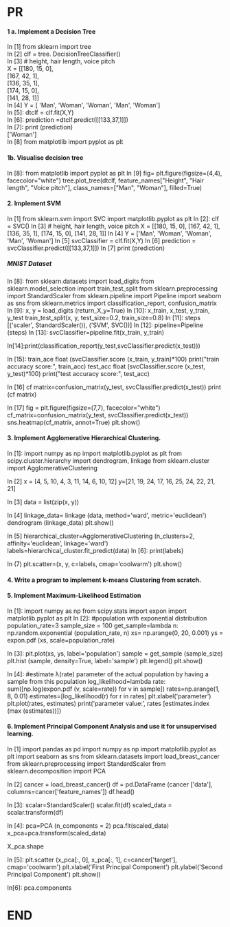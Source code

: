 # PR

#### 1 a. Implement a Decision Tree

In [1] from sklearn import tree  
In [2] clf = tree. DecisionTreeClassifier()  
In [3] # height, hair length, voice pitch   
X = [[180, 15, 0],  
[167, 42, 1],  
[136, 35, 1],  
[174, 15, 0],  
[141, 28, 1]]  
In [4] Y = [ 'Man', 'Woman', 'Woman', 'Man', 'Woman']  
In [5]: dtclf = clf.fit(X,Y)  
In [6]: prediction =dtclf.predict([[133,37,1]])  
In [7]: print (prediction)  
['Woman']  
In [8] from matplotlib import pyplot as plt

#### 1b. Visualise decision tree

In [8]: from matplotlib import pyplot as plt
In [9] fig= plt.figure(figsize=(4,4), facecolor="white")
tree.plot_tree(dtclf, feature_names["Height", "Hair length", "Voice pitch"], class_names=["Man", "Woman"], filled=True)

#### 2. Implement SVM

In [1] from sklearn.svm import SVC import matplotlib.pyplot as plt
In [2]: clf = SVC()
In [3] # height, hair length, voice pitch 
X = [[180, 15, 0],
[167, 42, 1],
[136, 35, 1],
[174, 15, 0],
[141, 28, 1]]
In [4] Y = ['Man', 'Woman', 'Woman', 'Man', 'Woman']
In [5] svcClassifier = clf.fit(X,Y)
In [6] prediction = svcClassifier.predict([[133,37,1]])
In [7] print (prediction)

##### MNIST Dataset

In [8]: from sklearn.datasets import load_digits
from sklearn.model_selection import train_test_split
from sklearn.preprocessing import StandardScaler
from sklearn.pipeline import Pipeline
import seaborn as sns
from sklearn.metrics import classification_report, confusion_matrix
In [9]: x, y = load_digits (return_X_y=True)
In [10]: x_train, x_test, y_train, y_test train_test_split(x, y, test_size=0.2, train_size=0.8)
In [11]: steps [('scaler', StandardScaler()), ('SVM', SVC())]
In [12]: pipeline=Pipeline (steps)
In [13]: svcClassifier=pipeline.fit(x_train, y_train)

In[14]:print(classification_report(y_test,svcClassifier.predict(x_test)))

In [15]: train_ace float (svcClassifier.score (x_train, y_train)*100) print("train accuracy score:", train_acc)
test_acc float (svcClassifier.score (x_test, y_test)*100) print("test accuracy score:", test_acc)

In [16] cf matrix=confusion_matrix(y_test, svcClassifier.predict(x_test)) 
             print (cf matrix)

In [17] fig = plt.figure(figsize=(7,7), facecolor="white")
cf_matrix=confusion_matrix(y_test, svcClassifier.predict(x_test))
sns.heatmap(cf_matrix, annot=True)
plt.show()

#### 3. Implement Agglomerative Hierarchical Clustering.
In [1]: import numpy as np
import matplotlib.pyplot as plt
from scipy.cluster.hierarchy import dendrogram, linkage
 from sklearn.cluster import AgglomerativeClustering

In [2] x = [4, 5, 10, 4, 3, 11, 14, 6, 10, 12]
          y=[21, 19, 24, 17, 16, 25, 24, 22, 21, 21]

In [3] data = list(zip(x, y))

In [4] linkage_data= linkage (data, method='ward', metric='euclidean') 
dendrogram (linkage_data)
plt.show()

In [5] hierarchical_cluster=AgglomerativeClustering (n_clusters=2, affinity='euclidean’, linkage='ward')
labels=hierarchical_cluster.fit_predict(data)
In [6]: print(labels)

In (7) plt.scatter=(x, y, c=labels, cmap=’coolwarm')
       plt.show()
       
       
#### 4. Write a program to implement k-means Clustering from scratch.


























#### 5. Implement Maximum-Likelihood Estimation
In [1]: import numpy as np
from scipy.stats import expon
import matplotlib.pyplot as plt
In [2]: #population with exponential distribution
population_rate=3 sample_size = 100
get_sample=lambda n: np.random.exponential (population_rate, n)
xs= np.arange(0, 20, 0.001)
ys = expon.pdf (xs, scale=population_rate)

In [3]: plt.plot(xs, ys, label='population')
sample = get_sample (sample_size)
plt.hist (sample, density=True, label='sample')
plt.legend()
plt.show()

In [4]: #estimate λ(rate) parameter of the actual population by having a sample from this population
log_likelihood=lambda rate: sum([np.log(expon.pdf (v, scale=rate)) for v in sample])
rates=np.arange(1, 8, 0.01)
estimates=[log_likelihood(r) for r in rates]
plt.xlabel('parameter')
plt.plot(rates, estimates)
print('parameter value:’, rates [estimates.index (max (estimates))])

#### 6. Implement Principal Component Analysis and use it for unsupervised learning.
 
In [1] import pandas as pd
import numpy as np
import matplotlib.pyplot as plt
import seaborn as sns
from sklearn.datasets import load_breast_cancer 
from sklearn.preprocessing import StandardScaler 
from sklearn.decomposition import PCA
 
In [2] cancer = load_breast_cancer()
df = pd.DataFrame (cancer ['data'], columns=cancer['feature_names'])
 df.head()
 
In [3]: scalar=StandardScaler() 
scalar.fit(df)
scaled_data = scalar.transform(df)
 
In [4]: pca=PCA (n_components = 2) 
pca.fit(scaled_data)
x_pca=pca.transform(scaled_data)
 
X_pca.shape
 
In [5]: plt.scatter (x_pca[:, 0], x_pca[:, 1], c=cancer['target'], cmap='coolwarm')
plt.xlabel('First Principal Component')
plt.ylabel('Second Principal Component')
plt.show()
 
In[6]: pca.components


# END










